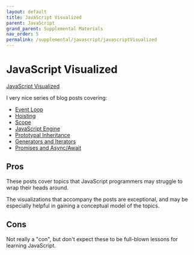 ```yaml
---
layout: default
title: JavaScript Visualized
parent: JavaScript
grand_parent: Supplemental Materials
nav_order: 5
permalink: /supplemental/javascript/javascriptVisualized
---
```


# JavaScript Visualized

<a href="https://dev.to/lydiahallie/series/3341" target="_blank" class="external">JavaScript Visualized</a>

I very nice series of blog posts covering:

- <a href="https://dev.to/lydiahallie/javascript-visualized-event-loop-3dif" target="_blank" class="external">Event Loop</a>
- <a href="https://dev.to/lydiahallie/javascript-visualized-hoisting-478h" target="_blank" class="external">Hoisting</a>
- <a href="https://dev.to/lydiahallie/javascript-visualized-scope-chain-13pd" target="_blank" class="external">Scope</a>
- <a href="https://dev.to/lydiahallie/javascript-visualized-the-javascript-engine-4cdf" target="_blank" class="external">JavaScript Engine</a>
- <a href="https://dev.to/lydiahallie/javascript-visualized-prototypal-inheritance-47co" target="_blank" class="external">Prototypal Inheritance</a>
- <a href="https://dev.to/lydiahallie/javascript-visualized-generators-and-iterators-e36" target="_blank" class="external">Generators and Iterators</a>
- <a href="https://dev.to/lydiahallie/javascript-visualized-promises-async-await-5gke" target="_blank" class="external">Promises and Async/Await</a>

## Pros

These posts cover topics that JavaScript programmers may struggle to wrap their heads around.

The visualizations that accompany the posts are exceptional, and may be especially helpful in
gaining a conceptual model of the topics.

## Cons

Not really a "con", but don't expect these to be full-blown lessons for learning JavaScript.
